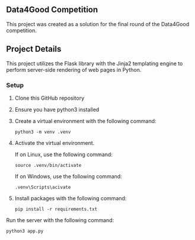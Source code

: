 
## Data4Good Competition
This project was created as a solution for the final round of the Data4Good competition.

## Project Details
This project utilizes the Flask library with the Jinja2 templating engine to perform server-side rendering of web pages in Python.

### Setup
1. Clone this GitHub repository
2. Ensure you have python3 installed
3. Create a virtual environment with the following command:
	```
	python3 -m venv .venv
	```

4. Activate the virtual environment.

	If on Linux, use the following command:
	```
	source .venv/bin/activate
	```
	
	If on Windows, use the following command:
	```
	.venv\Scripts\acivate
	```

5. Install packages with the following command:
	```
	pip install -r requirements.txt
	```

Run the server with the following command:
```
python3 app.py
```
